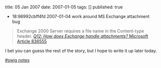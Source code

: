 title: 05 Jan 2007
date: 2007-01-05
tags: []
published: true

<ul>
<li>18:98992cbff4fd 2007-01-04 work around MS Exchange
attachment bug
</ul>

<p> <p> <blockquote>
<p>Exchange 2000 Server requires a file name in the
Content-type header.
<a href="http://support.microsoft.com/kb/836555"><cite>Q12:
How does Exchange handle attachments?</cite> Microsoft
Article 836555</a>
</blockquote>

<p> <p> <p>I bet you can guess the rest of the story, but I hope to
write it up later today.

<p> <a
href="http://chatlogs.planetrdf.com/swig/2007-01-04.html#T21-49-44">#swig
notes</a>